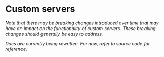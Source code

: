 # Custom servers

*Note that there may be breaking changes introduced over time that may have an impact on the functionality of custom
servers. These breaking changes should generally be easy to address.*

*Docs are currently being rewritten. For now, refer to source code for reference.*
